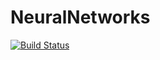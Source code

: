 # NeuralNetworks

[![Build Status](https://github.com/Anokye/NeuralNetworks.jl/actions/workflows/CI.yml/badge.svg?branch=main)](https://github.com/Anokye/NeuralNetworks.jl/actions/workflows/CI.yml?query=branch%3Amain)

